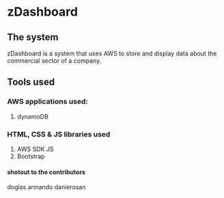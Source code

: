 # zDashboard
## The system
zDashboard is a system that uses AWS to store and display data 
about the commercial sector of a company.

## Tools used
### AWS applications used:

1. dynamoDB

### HTML, CSS & JS libraries used
1. AWS SDK JS
2. Bootstrap

#### shotout to the contributors
doglas
armando
danierosan
